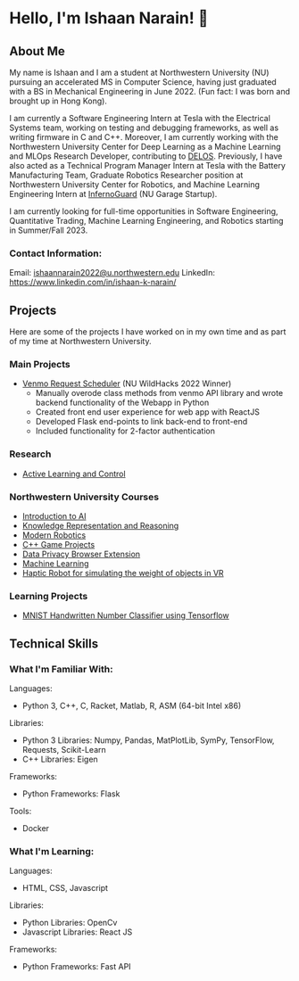 # Hello, I'm Ishaan Narain! 👋

## About Me
My name is Ishaan and I am a student at Northwestern University (NU) pursuing an accelerated MS in Computer Science, having just graduated with a BS in Mechanical Engineering in June 2022. (Fun fact: I was born and brought up in Hong Kong).

I am currently a Software Engineering Intern at Tesla with the Electrical Systems team, working on testing and debugging frameworks, as well as writing firmware in C and C++. Moreover, I am currently working with the Northwestern University Center for Deep Learning as a Machine Learning and MLOps Research Developer, contributing to [DELOS](https://www.mccormick.northwestern.edu/research/deep-learning/projects/delos/). Previously, I have also acted as a Technical Program Manager Intern at Tesla with the Battery Manufacturing Team, Graduate Robotics Researcher position at Northwestern University Center for Robotics, and Machine Learning Engineering Intern at [InfernoGuard](https://www.infernoguardusa.com) (NU Garage Startup).

I am currently looking for full-time opportunities in Software Engineering, Quantitative Trading, Machine Learning Engineering, and Robotics starting in Summer/Fall 2023.

### Contact Information:
Email: ishaannarain2022@u.northwestern.edu
LinkedIn: https://www.linkedin.com/in/ishaan-k-narain/

## Projects
Here are some of the projects I have worked on in my own time and as part of my time at Northwestern University.

### Main Projects
- [Venmo Request Scheduler](https://github.com/mikeluvin/venmo-scheduler) (NU WildHacks 2022 Winner)
  -  Manually overode class methods from venmo API library and wrote backend functionality of the Webapp in Python
  -  Created front end user experience for web app with ReactJS
  -  Developed Flask end-points to link back-end to front-end
  -  Included functionality for 2-factor authentication

### Research
- [Active Learning and Control](https://github.com/ikn1062/active-learning-and-control)


### Northwestern University Courses
- [Introduction to AI](https://github.com/ikn1062/CS348-intro-to-ai)
- [Knowledge Representation and Reasoning](https://github.com/ikn1062/CS371_KR-R)
- [Modern Robotics](https://github.com/ikn1062/ME449-Modern-Robotics)
- [C++ Game Projects](https://github.com/ikn1062/CS212-cpp-game-projects)
- [Data Privacy Browser Extension](https://github.com/aryanjainnu/dataprivacy)
- [Machine Learning](https://github.com/ikn1062/CS349-machine-learning)
- [Haptic Robot for simulating the weight of objects in VR](https://github.com/ikn1062/vr-wand-robot)


### Learning Projects
- [MNIST Handwritten Number Classifier using Tensorflow](https://github.com/ikn1062/small-projects/tree/main/MNIST)

## Technical Skills

### What I'm Familiar With:
Languages:
- Python 3, C++, C, Racket, Matlab, R, ASM (64-bit Intel x86)

Libraries:
- Python 3 Libraries: Numpy, Pandas, MatPlotLib, SymPy, TensorFlow, Requests, Scikit-Learn
- C++ Libraries:      Eigen

Frameworks:
- Python Frameworks:  Flask

Tools:
- Docker

### What I'm Learning:
Languages:
- HTML, CSS, Javascript

Libraries:
- Python Libraries:     OpenCv
- Javascript Libraries: React JS

Frameworks:
- Python Frameworks:  Fast API

